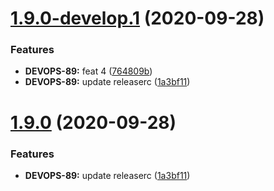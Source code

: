 # [1.9.0-develop.1](https://github.com/victorsalaun/poc-semantic-release/compare/v1.8.0...v1.9.0-develop.1) (2020-09-28)


### Features

* **DEVOPS-89:** feat 4 ([764809b](https://github.com/victorsalaun/poc-semantic-release/commit/764809becb5ae846ba131f457c8dc54641a14375))
* **DEVOPS-89:** update releaserc ([1a3bf11](https://github.com/victorsalaun/poc-semantic-release/commit/1a3bf11cd3a3f8aa6e7c603ffbd37c36c0c8fe36))


# [1.9.0](https://github.com/victorsalaun/poc-semantic-release/compare/v1.8.0...v1.9.0) (2020-09-28)


### Features

* **DEVOPS-89:** update releaserc ([1a3bf11](https://github.com/victorsalaun/poc-semantic-release/commit/1a3bf11cd3a3f8aa6e7c603ffbd37c36c0c8fe36))
